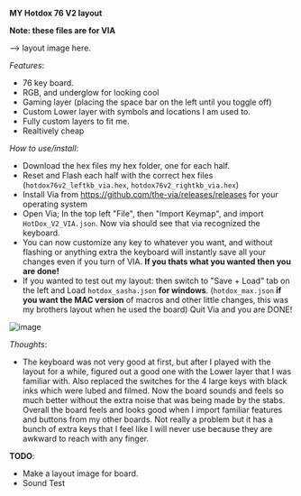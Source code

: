 **MY Hotdox 76 V2 layout**

**Note: these files are for VIA**

--> layout image here.

*Features*:
- 76 key board.
- RGB, and underglow for looking cool
- Gaming layer (placing the space bar on the left until you toggle off)
- Custom Lower layer with symbols and locations I am used to.
- Fully custom layers to fit me.
- Realtively cheap

*How to use/install*:
- Download the hex files my hex folder, one for each half.
- Reset and Flash each half with the correct hex files (`hotdox76v2_leftkb_via.hex`, `hotdox76v2_rightkb_via.hex`)
- Install Via from https://github.com/the-via/releases/releases for your operating system
- Open Via; In the top left "File", then "Import Keymap", and import `HotDox_V2_VIA.json`. Now via should see that via recognized the keyboard.
- You can now customize any key to whatever you want, and without flashing or anything extra the keyboard will instantly save all your changes even if you turn of VIA. **If you thats what you wanted then you are done!**
- If you wanted to test out my layout: then switch to "Save + Load" tab on the left and Load `hotdox_sasha.json` **for windows**. (`hotdox_max.json` **if you want the MAC version** of macros and other little changes, this was my brothers layout when he used the board)
Quit Via and you are DONE!

![image](https://user-images.githubusercontent.com/2576834/182404385-f173f04a-9343-484a-8689-5c2694d421af.png)

*Thoughts*:
- The keyboard was not very good at first, but after I played with the layout for a while, figured out a good one with the Lower layer that I was familiar with. Also replaced the switches for the 4 large keys with black inks which were lubed and filmed. Now the board sounds and feels so much better without the extra noise that was being made by the stabs. Overall the board feels and looks good when I import familiar features and buttons from my other boards. Not really a problem but it has a bunch of extra keys that I feel like I will never use because they are awkward to reach with any finger.

**TODO**:
- Make a layout image for board.
- Sound Test
